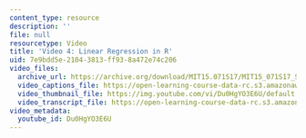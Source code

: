 ```yaml
---
content_type: resource
description: ''
file: null
resourcetype: Video
title: 'Video 4: Linear Regression in R'
uid: 7e9bdd5e-2104-3813-ff93-8a472e74c206
video_files:
  archive_url: https://archive.org/download/MIT15.071S17/MIT15_071S17_Session_2.2.07_300k.mp4
  video_captions_file: https://open-learning-course-data-rc.s3.amazonaws.com/15-071-the-analytics-edge-spring-2017/bd29c4aad9105d549f33879fa7f9a873_Du0HgYO3E6U.vtt
  video_thumbnail_file: https://img.youtube.com/vi/Du0HgYO3E6U/default.jpg
  video_transcript_file: https://open-learning-course-data-rc.s3.amazonaws.com/15-071-the-analytics-edge-spring-2017/779c76aec70f6d2c82b642b6f74eed1a_Du0HgYO3E6U.pdf
video_metadata:
  youtube_id: Du0HgYO3E6U
---
```

